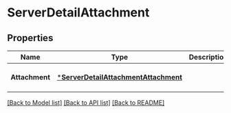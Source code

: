 # ServerDetailAttachment

## Properties
Name | Type | Description | Notes
------------ | ------------- | ------------- | -------------
**Attachment** | [***ServerDetailAttachmentAttachment**](ServerDetail_Attachment_Attachment.md) |  | [optional] [default to null]

[[Back to Model list]](../README.md#documentation-for-models) [[Back to API list]](../README.md#documentation-for-api-endpoints) [[Back to README]](../README.md)


